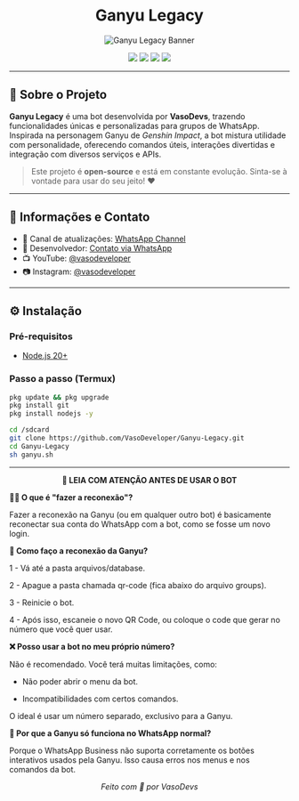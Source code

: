 <h1 align="center">Ganyu Legacy</h1>

<p align="center">
  <img src="https://github.com/user-attachments/assets/13191227-75db-4b79-a7ba-02ea2bc4299d" alt="Ganyu Legacy Banner" />
</p>

<p align="center">
  <img src="https://img.shields.io/badge/Versão-Beta-blueviolet" />
  <img src="https://img.shields.io/badge/Node.js-20%2B-green" />
  <img src="https://img.shields.io/badge/Status-Em%20Desenvolvimento-orange" />
  <img src="https://img.shields.io/badge/Licença-MIT-blue" />
</p>

---

## 🐐 Sobre o Projeto

**Ganyu Legacy** é uma bot desenvolvida por **VasoDevs**, trazendo funcionalidades únicas e personalizadas para grupos de WhatsApp. Inspirada na personagem Ganyu de *Genshin Impact*, a bot mistura utilidade com personalidade, oferecendo comandos úteis, interações divertidas e integração com diversos serviços e APIs.

> Este projeto é **open-source** e está em constante evolução. Sinta-se à vontade para usar do seu jeito! ❤️

---

## 📡 Informações e Contato

- 🔔 Canal de atualizações: [WhatsApp Channel](https://whatsapp.com/channel/0029VazENEHKWEKwxNVdGk2s)  
- 📱 Desenvolvedor: [Contato via WhatsApp](https://wa.me/5521986007988)  
- 📺 YouTube: [@vasodeveloper](https://youtube.com/@vasodeveloper)  
- 📷 Instagram: [@vasodeveloper](https://www.instagram.com/vasodeveloper/)

---

## ⚙️ Instalação

### Pré-requisitos

- [Node.js 20+](https://nodejs.org/)

### Passo a passo (Termux)

```bash
pkg update && pkg upgrade
pkg install git
pkg install nodejs -y

cd /sdcard
git clone https://github.com/VasoDeveloper/Ganyu-Legacy.git
cd Ganyu-Legacy
sh ganyu.sh
```
---
<div align="center"><strong>📌 LEIA COM ATENÇÃO ANTES DE USAR O BOT</strong></div>

**👩‍💻 O que é "fazer a reconexão"?**

Fazer a reconexão na Ganyu (ou em qualquer outro bot) é basicamente reconectar sua conta do WhatsApp com a bot, como se fosse um novo login.

**🐐 Como faço a reconexão da Ganyu?**

1 - Vá até a pasta arquivos/database.

2 - Apague a pasta chamada qr-code (fica abaixo do arquivo groups).

3 - Reinicie o bot.

4 - Após isso, escaneie o novo QR Code, ou coloque o code que gerar no número que você quer usar.

**❌ Posso usar a bot no meu próprio número?**

Não é recomendado. Você terá muitas limitações, como:

- Não poder abrir o menu da bot.

- Incompatibilidades com certos comandos.

O ideal é usar um número separado, exclusivo para a Ganyu.

**📲 Por que a Ganyu só funciona no WhatsApp normal?**

Porque o WhatsApp Business não suporta corretamente os botões interativos usados pela Ganyu. Isso causa erros nos menus e nos comandos da bot.

<p align="center"><i>Feito com 💙 por VasoDevs</i></p>
